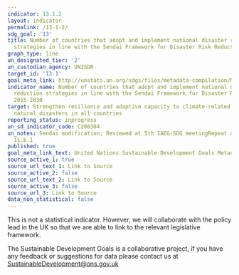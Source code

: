 ```yaml
---
indicator: 13.1.2
layout: indicator
permalink: /13-1-2/
sdg_goal: '13'
title: Number of countries that adopt and implement national disaster risk reduction
  strategies in line with the Sendai Framework for Disaster Risk Reduction 2015-2030
graph_type: line
un_designated_tier: '2'
un_custodian_agency: UNISDR
target_id: '13.1'
goal_meta_link: http://unstats.un.org/sdgs/files/metadata-compilation/Metadata-Goal-13.pdf
indicator_name: Number of countries that adopt and implement national disaster risk
  reduction strategies in line with the Sendai Framework for Disaster Risk Reduction
  2015-2030
target: Strengthen resilience and adaptive capacity to climate-related hazards and
  natural disasters in all countries
reporting_status: inprogress
un_sd_indicator_code: C200304
un_notes: Sendai modification; Reviewed at 5th IAEG-SDG meetingRepeat of 1.5.3 and
  11.b.1
published: true
goal_meta_link_text: United Nations Sustainable Development Goals Metadata (pdf 759kB)
source_active_1: true
source_url_text_1: Link to Source
source_active_2: false
source_url_text_2: Link to Source
source_active_3: false
source_url_3: Link to Source
data_non_statistical: false
---
```


This is not a statistical indicator. However, we will collaborate with the policy lead in the UK so that we are able to link to the relevant legislative framework.

The Sustainable Development Goals is a collaborative project, if you have any feedback or suggestions for data please contact us at <SustainableDevelopment@ons.gov.uk>  

